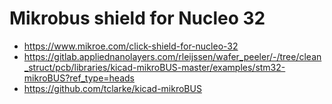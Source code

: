 # Mikrobus shield for Nucleo 32

* https://www.mikroe.com/click-shield-for-nucleo-32
* https://gitlab.appliednanolayers.com/rleijssen/wafer_peeler/-/tree/clean_struct/pcb/libraries/kicad-mikroBUS-master/examples/stm32-mikroBUS?ref_type=heads
* https://github.com/tclarke/kicad-mikroBUS
